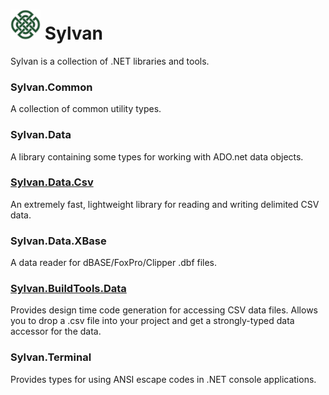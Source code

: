 # <img src="Sylvan.png" height="48" alt="Sylvan Logo"/> Sylvan

Sylvan is a collection of .NET libraries and tools.

### Sylvan.Common
A collection of common utility types.

### Sylvan.Data
A library containing some types for working with ADO.net data objects.

### [Sylvan.Data.Csv](docs/Sylvan.Data.Csv.md)
An extremely fast, lightweight library for reading and writing delimited CSV data.

### Sylvan.Data.XBase
A data reader for dBASE/FoxPro/Clipper .dbf files.

### [Sylvan.BuildTools.Data](docs/Sylvan.BuildTools.Data.md)
Provides design time code generation for accessing CSV data files.
Allows you to drop a .csv file into your project and get a strongly-typed data accessor for the data.

### Sylvan.Terminal
Provides types for using ANSI escape codes in .NET console applications.
